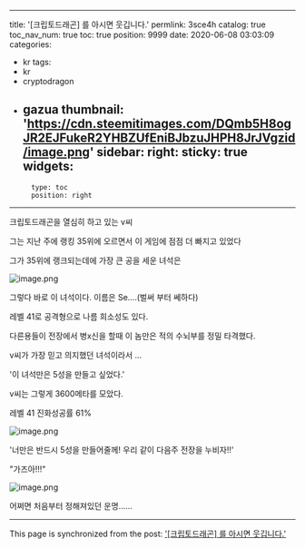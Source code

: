 
---
title: '[크립토드래곤] 를 아시면 웃깁니다.'
permlink: 3sce4h
catalog: true
toc_nav_num: true
toc: true
position: 9999
date: 2020-06-08 03:03:09
categories:
- kr
tags:
- kr
- cryptodragon
- gazua
thumbnail: 'https://cdn.steemitimages.com/DQmb5H8ogJR2EJFukeR2YHBZUfEniBJbzuJHPH8JrJVgzid/image.png'
sidebar:
    right:
        sticky: true
widgets:
    -
        type: toc
        position: right
---


크립토드래곤을 열심히 하고 있는 v씨

그는 지난 주에 랭킹 35위에 오르면서 이 게임에 점점 더 빠지고 있었다

그가 35위에 랭크되는데에 가장 큰 공을 세운 녀석은 

![image.png](https://cdn.steemitimages.com/DQmb5H8ogJR2EJFukeR2YHBZUfEniBJbzuJHPH8JrJVgzid/image.png)

그렇다 바로 이 녀석이다. 이름은 Se....(벌써 부터 쎄하다)

레벨 41로 공격형으로 나름 희소성도 있다.

 다른용들이 전장에서 병x신을 할때 이 놈만은 적의 수뇌부를  정밀 타격했다.

v씨가 가장 믿고 의지했던 녀석이라서 ...

'이 녀석만은 5성을 만들고 싶었다.'

v씨는 그렇게 3600메타를 모았다.

레벨 41 진화성공률 61%


![image.png](https://cdn.steemitimages.com/DQmYXNp2rzcBnFELCdW4cb8yEm3tPM24Dcr157ewLjAgxNb/image.png)


'너만은 반드시 5성을 만들어줄께! 우리 같이 다음주 전장을 누비자!!'

"가즈아!!!"



![image.png](https://cdn.steemitimages.com/DQmYTiTY6P5YZMEf5mqxALgmfPq5vn8L6E6WRYeJi7S6CDZ/image.png)




어쩌면 처음부터 정해져있던 운명......

- - -

This page is synchronized from the post: ['[크립토드래곤] 를 아시면 웃깁니다.'](https://steemit.com/@virus707/3sce4h)
